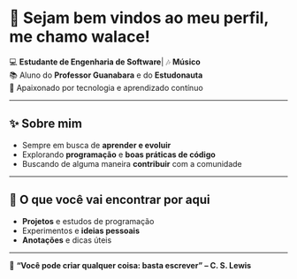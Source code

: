 
# 👋 Sejam bem vindos ao meu perfil, me chamo walace!

💻 **Estudante de Engenharia de Software**| 🎶 **Músico**  
📚 Aluno do **Professor Guanabara** e do **Estudonauta**  
🚀 Apaixonado por tecnologia e aprendizado contínuo  

---

## ✨ Sobre mim
- Sempre em busca de **aprender e evoluir**
- Explorando **programação** e **boas práticas de código**
- Buscando de alguma maneira **contribuir** com a comunidade

---

## 📌 O que você vai encontrar por aqui
- **Projetos** e estudos de programação  
- Experimentos e **ideias pessoais**  
- **Anotações** e dicas úteis  

---

💬 **“Você pode criar qualquer coisa: basta escrever” – C. S. Lewis**
